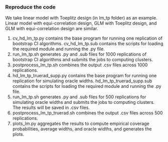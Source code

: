 ### Reproduce the code

We take linear model with Toeplitz design (in lm_tp folder) as an example. Linear model with equi-correlation design, GLM with Toeplitz design, and GLM with equi-correlation design are similar.

1) cv_hd_lm_tp.py contains the base program for running one replication of bootstrap CI algorithms. cv_hd_lm_tp.sub contains the scripts for loading the required module and running the .py file.
2) run_lm_tp.sh generates .py and .sub files for 1000 replications of bootstrap CI algorithms and submits the jobs to computing clusters.
3) postprocess_lm_tp.sh combines the output .csv files across 1000 replications.
4) hd_lm_tp_truerad_supp.py contains the base program for running one replication for simulating oracle widths. hd_lm_tp_truerad_supp.sub contains the scripts for loading the required module and running the .py file.
5) run_lm_tp.sh generates .py and .sub files for 500 replications for simulating oracle widths and submits the jobs to computing clusters. The results will be saved in .csv files.
6) postprocess_lm_tp_truerad.sh combines the output .csv files across 500 replications.
7) plots_lm.py aggregates the results to compute empirical coverage probabilities, average widths, and oracle widths, and generates the plots.
